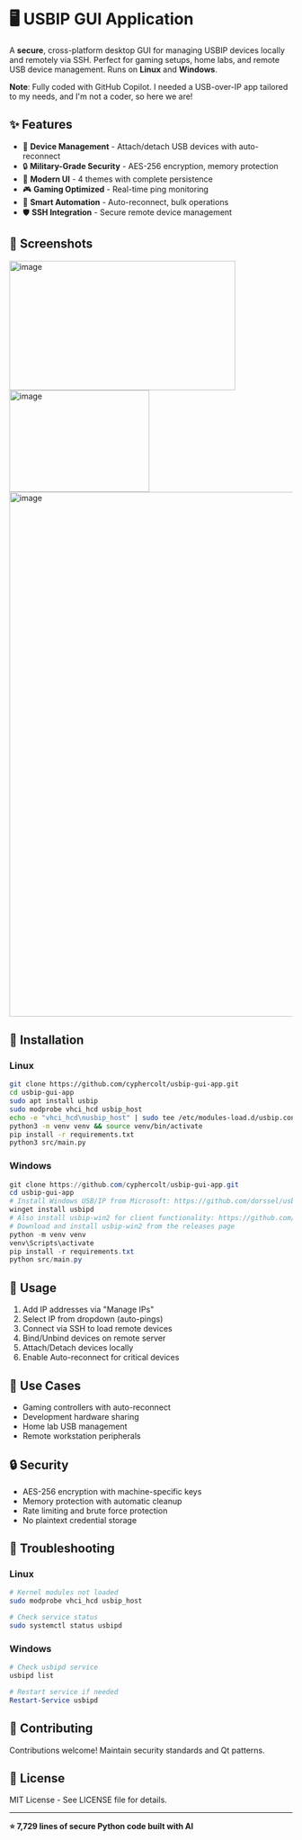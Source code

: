 # 🖥️ USBIP GUI Application

A **secure**, cross-platform desktop GUI for managing USBIP devices locally and remotely via SSH. Perfect for gaming setups, home labs, and remote USB device management. Runs on **Linux** and **Windows**.

**Note**: Fully coded with GitHub Copilot. I needed a USB-over-IP app tailored to my needs, and I'm not a coder, so here we are!

## ✨ Features

- 🔌 **Device Management** - Attach/detach USB devices with auto-reconnect
- 🔒 **Military-Grade Security** - AES-256 encryption, memory protection  
- 🎨 **Modern UI** - 4 themes with complete persistence
- 🎮 **Gaming Optimized** - Real-time ping monitoring
- 🚀 **Smart Automation** - Auto-reconnect, bulk operations
- 🛡️ **SSH Integration** - Secure remote device management

## 📸 Screenshots
<img width="402" height="230" alt="image" src="https://github.com/user-attachments/assets/d1a8f619-e839-4258-ab44-a5de04e2ea1f" /> <img width="249" height="181" alt="image" src="https://github.com/user-attachments/assets/dab0290b-6e21-4e83-a4ed-0a5b631b574b" />
<img width="1455" height="933" alt="image" src="https://github.com/user-attachments/assets/aa69553a-b549-4c4b-97bd-50083c746377" />

## 🚀 Installation

### Linux
```bash
git clone https://github.com/cyphercolt/usbip-gui-app.git
cd usbip-gui-app
sudo apt install usbip
sudo modprobe vhci_hcd usbip_host
echo -e "vhci_hcd\nusbip_host" | sudo tee /etc/modules-load.d/usbip.conf
python3 -m venv venv && source venv/bin/activate
pip install -r requirements.txt
python3 src/main.py
```

### Windows
```powershell
git clone https://github.com/cyphercolt/usbip-gui-app.git
cd usbip-gui-app
# Install Windows USB/IP from Microsoft: https://github.com/dorssel/usbipd-win
winget install usbipd
# Also install usbip-win2 for client functionality: https://github.com/vadimgrn/usbip-win2
# Download and install usbip-win2 from the releases page
python -m venv venv
venv\Scripts\activate
pip install -r requirements.txt
python src/main.py
```

## 🔧 Usage

1. Add IP addresses via "Manage IPs"
2. Select IP from dropdown (auto-pings)
3. Connect via SSH to load remote devices
4. Bind/Unbind devices on remote server
5. Attach/Detach devices locally
6. Enable Auto-reconnect for critical devices

## 🎯 Use Cases

- Gaming controllers with auto-reconnect
- Development hardware sharing
- Home lab USB management
- Remote workstation peripherals

## 🔒 Security

- AES-256 encryption with machine-specific keys
- Memory protection with automatic cleanup
- Rate limiting and brute force protection
- No plaintext credential storage

## 🔧 Troubleshooting

### Linux
```bash
# Kernel modules not loaded
sudo modprobe vhci_hcd usbip_host

# Check service status
sudo systemctl status usbipd
```

### Windows
```powershell
# Check usbipd service
usbipd list

# Restart service if needed
Restart-Service usbipd
```

## 🤝 Contributing

Contributions welcome! Maintain security standards and Qt patterns.

## 📜 License

MIT License - See LICENSE file for details.

---

**⭐ 7,729 lines of secure Python code built with AI**
